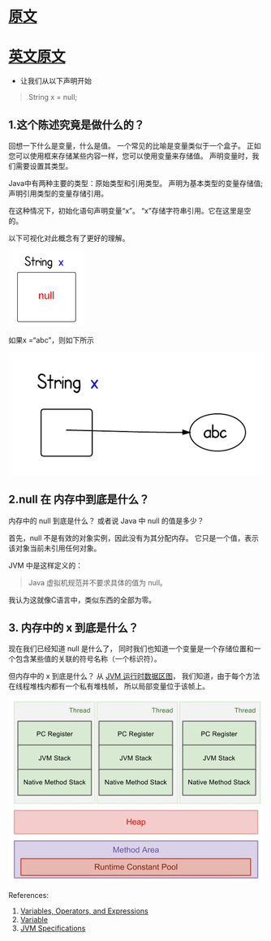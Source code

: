 
# [原文](https://li-yu.gitbooks.io/simple-java/content/Strings%20and%20Arrays/what-exactly-is-null-in-java.html)

# [英文原文](https://www.programcreek.com/2013/12/what-exactly-is-null-in-java/)



- 让我们从以下声明开始

> String x = null;


## 1.这个陈述究竟是做什么的？

回想一下什么是变量，什么是值。
一个常见的比喻是变量类似于一个盒子。
正如您可以使用框来存储某些内容一样，您可以使用变量来存储值。
声明变量时，我们需要设置其类型。


Java中有两种主要的类型：原始类型和引用类型。
声明为基本类型的变量存储值;声明引用类型的变量存储引用。

在这种情况下，初始化语句声明变量“x”。 “x”存储字符串引用。它在这里是空的。

以下可视化对此概念有了更好的理解。

![](../../images/basic/java-str-null.png)


如果x =“abc”，则如下所示

![](../../images/basic/java-str-equals.png)


## 2.null 在 内存中到底是什么？

内存中的 null 到底是什么？ 或者说 Java 中 null 的值是多少？

首先，null 不是有效的对象实例，因此没有为其分配内存。 
它只是一个值，表示该对象当前未引用任何对象。

JVM 中是这样定义的：
> Java 虚拟机规范并不要求具体的值为 null。

我认为这就像C语言中，类似东西的全部为零。


## 3. 内存中的 x 到底是什么？

现在我们已经知道 null 是什么了，
同时我们也知道一个变量是一个存储位置和一个包含某些值的关联的符号名称（一个标识符）。 

但内存中的 x 到底是什么？
从 [JVM 运行时数据区图](https://www.programcreek.com/2013/04/jvm-run-time-data-areas/)，
我们知道，由于每个方法在线程堆栈内都有一个私有堆栈帧，
所以局部变量位于该帧上。

![](../../images/basic/JVM-runtime-data-area.jpeg)



References:

1. [Variables, Operators, and Expressions](https://www.cs.cmu.edu/~pattis/15-1XX/15-200/lectures/voe/lecture.html)
2. [Variable](https://en.wikipedia.org/wiki/Variable_(computer_science))
3. [JVM Specifications](https://docs.oracle.com/javase/specs/jvms/se7/html/jvms-2.html#jvms-2.4)

















